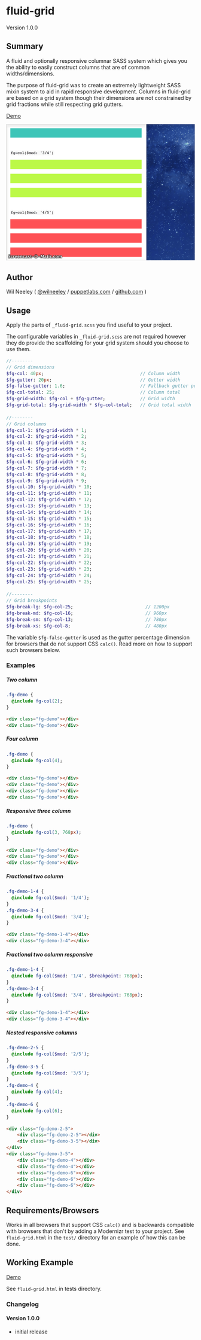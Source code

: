 # fluid-grid

Version 1.0.0

## Summary

A fluid and optionally responsive columnar SASS system which gives you the ability to easily construct columns that are 
of common widths/dimensions.

The purpose of fluid-grid was to create an extremely lightweight SASS mixin system to aid in rapid responsive development. 
Columns in fluid-grid are based on a grid system though their dimensions are not constrained by grid fractions while 
still respecting grid gutters.

[Demo](http://boilerjs.com/misc/fluid-grid/)

![Responsive Columns](https://raw.githubusercontent.com/Xaxis/fluid-grid/master/test/fluid-grid-example-2.gif)

## Author

Wil Neeley ( [@wilneeley](http://twitter.com/wilneeley) / [puppetlabs.com](http://www.puppetlabs.com) / [github.com](https://github.com/Xaxis) )

## Usage

Apply the parts of `_fluid-grid.scss` you find useful to your project.

The configurable variables in `_fluid-grid.scss` are not required however they do provide the scaffolding for your grid
system should you choose to use them.

```sass
//--------
// Grid dimensions
$fg-col: 40px;                                    // Column width
$fg-gutter: 20px;                                 // Gutter width
$fg-false-gutter: 1.6;                            // Fallback gutter percentage
$fg-col-total: 25;                                // Column total
$fg-grid-width: $fg-col + $fg-gutter;             // Grid width
$fg-grid-total: $fg-grid-width * $fg-col-total;   // Grid total width

//--------
// Grid columns
$fg-col-1: $fg-grid-width * 1;
$fg-col-2: $fg-grid-width * 2;
$fg-col-3: $fg-grid-width * 3;
$fg-col-4: $fg-grid-width * 4;
$fg-col-5: $fg-grid-width * 5;
$fg-col-6: $fg-grid-width * 6;
$fg-col-7: $fg-grid-width * 7;
$fg-col-8: $fg-grid-width * 8;
$fg-col-9: $fg-grid-width * 9;
$fg-col-10: $fg-grid-width * 10;
$fg-col-11: $fg-grid-width * 11;
$fg-col-12: $fg-grid-width * 12;
$fg-col-13: $fg-grid-width * 13;
$fg-col-14: $fg-grid-width * 14;
$fg-col-15: $fg-grid-width * 15;
$fg-col-16: $fg-grid-width * 16;
$fg-col-17: $fg-grid-width * 17;
$fg-col-18: $fg-grid-width * 18;
$fg-col-19: $fg-grid-width * 19;
$fg-col-20: $fg-grid-width * 20;
$fg-col-21: $fg-grid-width * 21;
$fg-col-22: $fg-grid-width * 22;
$fg-col-23: $fg-grid-width * 23;
$fg-col-24: $fg-grid-width * 24;
$fg-col-25: $fg-grid-width * 25;

//--------
// Grid breakpoints
$fg-break-lg: $fg-col-25;                           // 1200px
$fg-break-md: $fg-col-16;                           // 960px
$fg-break-sm: $fg-col-13;                           // 780px
$fg-break-xs: $fg-col-8;                            // 480px
```

The variable `$fg-false-gutter` is used as the gutter percentage dimension for browsers that do not support CSS `calc()`.
Read more on how to support such browsers below.

### Examples

##### Two column

```sass
.fg-demo {
  @include fg-col(2);
}
```

```html
<div class="fg-demo"></div>
<div class="fg-demo"></div>
```

##### Four column 

```sass
.fg-demo {
  @include fg-col(4);
}
```

```html
<div class="fg-demo"></div>
<div class="fg-demo"></div>
<div class="fg-demo"></div>
<div class="fg-demo"></div>
```

##### Responsive three column

```sass
.fg-demo {
  @include fg-col(3, 768px);
}
```

```html
<div class="fg-demo"></div>
<div class="fg-demo"></div>
<div class="fg-demo"></div>
```

##### Fractional two column

```sass
.fg-demo-1-4 {
  @include fg-col($mod: '1/4');
}
.fg-demo-3-4 {
  @include fg-col($mod: '3/4');
}
```

```html
<div class="fg-demo-1-4"></div>
<div class="fg-demo-3-4"></div>
```

##### Fractional two column responsive

```sass
.fg-demo-1-4 {
  @include fg-col($mod: '1/4', $breakpoint: 768px);
}
.fg-demo-3-4 {
  @include fg-col($mod: '3/4', $breakpoint: 768px);
}
```

```html
<div class="fg-demo-1-4"></div>
<div class="fg-demo-3-4"></div>
```

##### Nested responsive columns

```sass
.fg-demo-2-5 {
  @include fg-col($mod: '2/5');
}
.fg-demo-3-5 {
  @include fg-col($mod: '3/5');
}
.fg-demo-4 {
  @include fg-col(4);
}
.fg-demo-6 {
  @include fg-col(6);
}
```

```html
<div class="fg-demo-2-5">
    <div class="fg-demo-2-5"></div>
    <div class="fg-demo-3-5"></div>
</div>
<div class="fg-demo-3-5">
    <div class="fg-demo-4"></div>
    <div class="fg-demo-4"></div>
    <div class="fg-demo-6"></div>
    <div class="fg-demo-6"></div>
    <div class="fg-demo-6"></div>
</div>
```

## Requirements/Browsers

Works in all browsers that support CSS `calc()` and is backwards compatible with browsers that don't by adding a Modernizr
test to your project. See `fluid-grid.html` in the `test/` directory for an example of how this can be done.

## Working Example

[Demo](http://boilerjs.com/misc/fluid-grid/)

See `fluid-grid.html` in tests directory.

### Changelog

#### Version 1.0.0

* initial release
